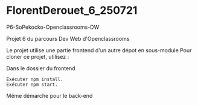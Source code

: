 # FlorentDerouet_6_250721
P6-SoPekocko-Openclassrooms-DW

Projet 6 du parcours Dev Web d'Openclassrooms


Le projet utilise une partie frontend d'un autre dépot en sous-module Pour cloner ce projet, utilisez :


Dans le dossier du frontend

    Exécuter npm install.
    Exécuter npm start.
    
Même démarche pour le back-end
